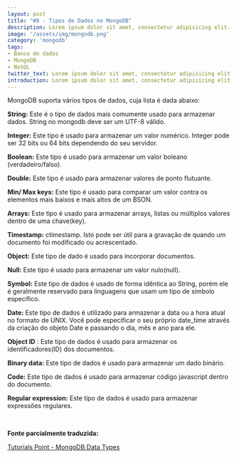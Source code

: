 ```yaml
---
layout: post
title: "#8 - Tipos de Dados no MongoDB"
description: Lorem ipsum dolor sit amet, consectetur adipisicing elit.
image: '/assets/img/mongodb.png'
category: 'mongodb'
tags:
- Banco de dados
- MongoDB
- NoSQL
twitter_text: Lorem ipsum dolor sit amet, consectetur adipisicing elit.
introduction: Lorem ipsum dolor sit amet, consectetur adipisicing elit, sed do eiusmod tempor incididunt ut labore et dolore magna aliqua.
---
```

MongoDB suporta vários tipos de dados, cuja lista é dada abaixo:


**String:**
 Este é o tipo de dados mais comumente usado para armazenar dados. String no mongodb deve ser um UTF-8 válido.

**Integer:**
 Este tipo é usado para armazenar um valor numérico. Integer pode ser 32 bits ou 64 bits dependendo do seu servidor.

**Boolean:**
 Este tipo é usado para armazenar um valor boleano (verdadeiro/falso).

**Double:**
 Este tipo é usado para armazenar valores de ponto flutuante.

**Min/ Max keys:**
 Este tipo é usado para comparar um valor contra os elementos mais baixos e mais altos de um BSON.

**Arrays:**
 Este tipo é usado para armazenar arrays, listas ou múltiplos valores dentro de uma chave(key).

**Timestamp:**
 ctimestamp. Isto pode ser útil para a gravação de quando um documento foi modificado ou acrescentado.

**Object:**
 Este tipo de dado é usado para incorporar documentos.

**Null:**
 Este tipo é usado para armazenar um valor nulo(null).

**Symbol:**
 Este tipo de dados é usado de forma idêntica ao String, porém ele é geralmente reservado para linguagens que usam um tipo de símbolo específico.

**Date:**
 Este tipo de dados é utilizado para armazenar a data ou a hora atual no formato de UNIX. Você pode especificar o seu próprio date_time através da criação do objeto Date e passando o dia, mês e ano para ele.

**Object ID**
: Este tipo de dados é usado para armazenar os identificadores(ID) dos documentos.

**Binary data:**
 Este tipo de dados é usado para armazenar um dado binário.

**Code:**
 Este tipo de dados é usado para armazenar código javascript dentro do documento.

**Regular expression:**
 Este tipo de dados é usado para armazenar expressões regulares.

 


**Fonte parcialmente traduzida:**
 
[Tutorials Point - MongoDB Data Types](http://www.tutorialspoint.com/mongodb/mongodb_datatype.htm)
